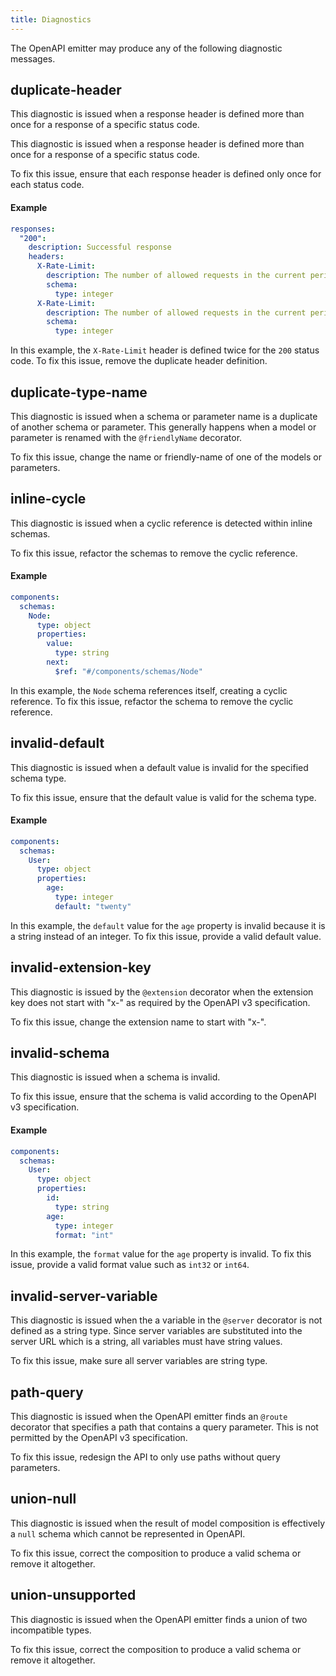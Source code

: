 ```yaml
---
title: Diagnostics
---
```


The OpenAPI emitter may produce any of the following diagnostic messages.

<!-- Topics within this section should be ordered alphabetically for easy lookup -->

## duplicate-header

This diagnostic is issued when a response header is defined more than once for a response of a specific status code.

This diagnostic is issued when a response header is defined more than once for a response of a specific status code.

To fix this issue, ensure that each response header is defined only once for each status code.

#### Example

```yaml
responses:
  "200":
    description: Successful response
    headers:
      X-Rate-Limit:
        description: The number of allowed requests in the current period
        schema:
          type: integer
      X-Rate-Limit:
        description: The number of allowed requests in the current period
        schema:
          type: integer
```

In this example, the `X-Rate-Limit` header is defined twice for the `200` status code. To fix this issue, remove the duplicate header definition.

## duplicate-type-name

This diagnostic is issued when a schema or parameter name is a duplicate of another schema or parameter.
This generally happens when a model or parameter is renamed with the `@friendlyName` decorator.

To fix this issue, change the name or friendly-name of one of the models or parameters.

## inline-cycle

This diagnostic is issued when a cyclic reference is detected within inline schemas.

To fix this issue, refactor the schemas to remove the cyclic reference.

#### Example

```yaml
components:
  schemas:
    Node:
      type: object
      properties:
        value:
          type: string
        next:
          $ref: "#/components/schemas/Node"
```

In this example, the `Node` schema references itself, creating a cyclic reference. To fix this issue, refactor the schema to remove the cyclic reference.

## invalid-default

This diagnostic is issued when a default value is invalid for the specified schema type.

To fix this issue, ensure that the default value is valid for the schema type.

#### Example

```yaml
components:
  schemas:
    User:
      type: object
      properties:
        age:
          type: integer
          default: "twenty"
```

In this example, the `default` value for the `age` property is invalid because it is a string instead of an integer. To fix this issue, provide a valid default value.

## invalid-extension-key

This diagnostic is issued by the `@extension` decorator when the extension key does not start with "x-" as
required by the OpenAPI v3 specification.

To fix this issue, change the extension name to start with "x-".

## invalid-schema

This diagnostic is issued when a schema is invalid.

To fix this issue, ensure that the schema is valid according to the OpenAPI v3 specification.

#### Example

```yaml
components:
  schemas:
    User:
      type: object
      properties:
        id:
          type: string
        age:
          type: integer
          format: "int"
```

In this example, the `format` value for the `age` property is invalid. To fix this issue, provide a valid format value such as `int32` or `int64`.

## invalid-server-variable

This diagnostic is issued when the a variable in the `@server` decorator is not defined as a string type.
Since server variables are substituted into the server URL which is a string, all variables must have string values.

To fix this issue, make sure all server variables are string type.

## path-query

This diagnostic is issued when the OpenAPI emitter finds an `@route` decorator that specifies a path that contains a query parameter.
This is not permitted by the OpenAPI v3 specification.

To fix this issue, redesign the API to only use paths without query parameters.

## union-null

This diagnostic is issued when the result of model composition is effectively a `null` schema which cannot be
represented in OpenAPI.

To fix this issue, correct the composition to produce a valid schema or remove it altogether.

## union-unsupported

This diagnostic is issued when the OpenAPI emitter finds a union of two incompatible types.

To fix this issue, correct the composition to produce a valid schema or remove it altogether.
